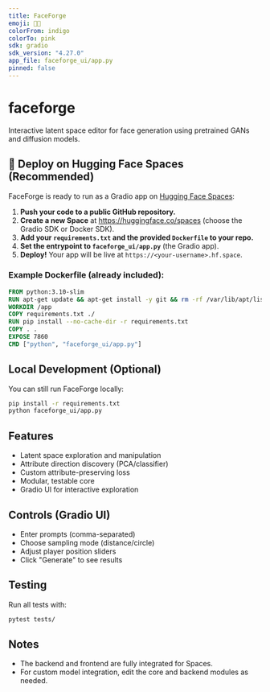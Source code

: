```yaml
---
title: FaceForge
emoji: 🧑‍🎨
colorFrom: indigo
colorTo: pink
sdk: gradio
sdk_version: "4.27.0"
app_file: faceforge_ui/app.py
pinned: false
---
```


# faceforge
Interactive latent space editor for face generation using pretrained GANs and diffusion models.

## 🚀 Deploy on Hugging Face Spaces (Recommended)

FaceForge is ready to run as a Gradio app on [Hugging Face Spaces](https://huggingface.co/spaces):

1. **Push your code to a public GitHub repository.**
2. **Create a new Space** at https://huggingface.co/spaces (choose the Gradio SDK or Docker SDK).
3. **Add your `requirements.txt` and the provided `Dockerfile` to your repo.**
4. **Set the entrypoint to `faceforge_ui/app.py`** (the Gradio app).
5. **Deploy!** Your app will be live at `https://<your-username>.hf.space`.

### Example Dockerfile (already included):
```Dockerfile
FROM python:3.10-slim
RUN apt-get update && apt-get install -y git && rm -rf /var/lib/apt/lists/*
WORKDIR /app
COPY requirements.txt ./
RUN pip install --no-cache-dir -r requirements.txt
COPY . .
EXPOSE 7860
CMD ["python", "faceforge_ui/app.py"]
```

## Local Development (Optional)

You can still run FaceForge locally:

```bash
pip install -r requirements.txt
python faceforge_ui/app.py
```

## Features
- Latent space exploration and manipulation
- Attribute direction discovery (PCA/classifier)
- Custom attribute-preserving loss
- Modular, testable core
- Gradio UI for interactive exploration

## Controls (Gradio UI)
- Enter prompts (comma-separated)
- Choose sampling mode (distance/circle)
- Adjust player position sliders
- Click "Generate" to see results

## Testing
Run all tests with:
```bash
pytest tests/
```

## Notes
- The backend and frontend are fully integrated for Spaces.
- For custom model integration, edit the core and backend modules as needed.
